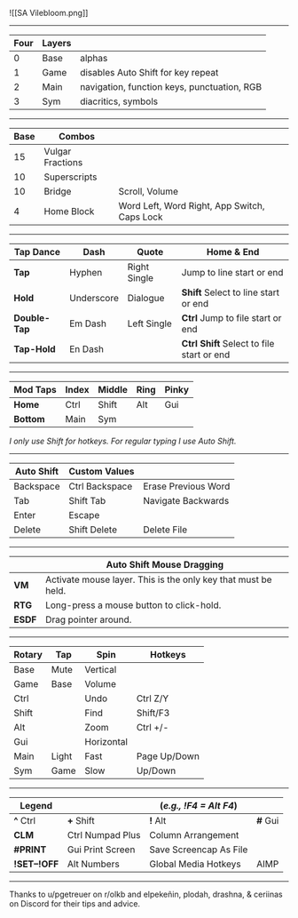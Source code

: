 ![[SA Vilebloom.png]]
___
Four|Layers||
---|---|---
0|Base|alphas
1|Game|disables Auto Shift for key repeat
2|Main|navigation, function keys, punctuation, RGB
3|Sym|diacritics, symbols
___
Base|Combos||
---|---|---
15|Vulgar Fractions
10|Superscripts
10|Bridge|Scroll, Volume
4|Home Block|Word Left, Word Right, App Switch, Caps Lock
___
Tap Dance|Dash|Quote|Home & End
---|---|---|---
**Tap**|Hyphen|Right Single|Jump to line start or end
**Hold**|Underscore|Dialogue|**Shift** Select to line start or end
**Double-Tap**|Em Dash|Left Single|**Ctrl** Jump to file start or end
**Tap-Hold**|En Dash||**Ctrl Shift** Select to file start or end
___
Mod Taps|Index|Middle|Ring|Pinky
---|---|---|---|---
**Home**|Ctrl|Shift|Alt|Gui
**Bottom**|Main|Sym

*I only use Shift for hotkeys. For regular typing I use Auto Shift.*
___
Auto Shift|Custom Values||
---|---|---
Backspace|Ctrl Backspace|Erase Previous Word
Tab|Shift Tab|Navigate Backwards
Enter|Escape
Delete|Shift Delete|Delete File
___
||Auto Shift Mouse Dragging
---|---
**VM**|Activate mouse layer. This is the only key that must be held.
**RTG**|Long-press a mouse button to click-hold.
**ESDF**|Drag pointer around.
___
Rotary|Tap|Spin|Hotkeys
---|---|---|---
Base|Mute|Vertical
Game|Base|Volume
Ctrl||Undo|Ctrl Z/Y
Shift||Find|Shift/F3
Alt||Zoom|Ctrl +/-
Gui||Horizontal
Main|Light|Fast|Page Up/Down
Sym|Game|Slow|Up/Down
___
Legend||(*e.g., !F4 = Alt F4*)||
---|---|---|---
**^** Ctrl|**+** Shift|**!** Alt|**\#** Gui
**CLM**|Ctrl Numpad Plus|Column Arrangement
**\#PRINT**|Gui Print Screen|Save Screencap As File
**!SET–!OFF**|Alt Numbers|Global Media Hotkeys|AIMP
___
Thanks to u/pgetreuer on r/olkb and elpekeñin, plodah, drashna, & ceriinas on Discord for their tips and advice.
